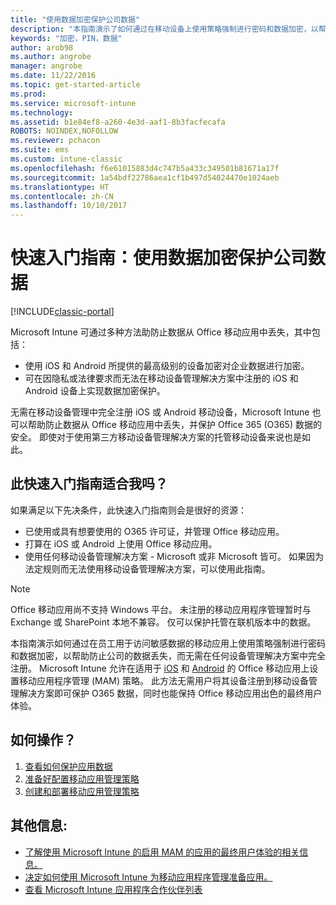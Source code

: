 ```yaml
---
title: "使用数据加密保护公司数据"
description: "本指南演示了如何通过在移动设备上使用策略强制进行密码和数据加密，以帮助防止公司的数据丢失。"
keywords: "加密，PIN，数据"
author: arob98
ms.author: angrobe
manager: angrobe
ms.date: 11/22/2016
ms.topic: get-started-article
ms.prod: 
ms.service: microsoft-intune
ms.technology: 
ms.assetid: b1e84ef8-a260-4e3d-aaf1-8b3facfecafa
ROBOTS: NOINDEX,NOFOLLOW
ms.reviewer: pchacon
ms.suite: ems
ms.custom: intune-classic
ms.openlocfilehash: f6e61015883d4c747b5a433c349501b81671a17f
ms.sourcegitcommit: 1a54bdf22786aea1cf1b497d54024470e1024aeb
ms.translationtype: HT
ms.contentlocale: zh-CN
ms.lasthandoff: 10/10/2017
---
```

# <a name="quick-start-guide-protect-company-data-with-data-encryption"></a>快速入门指南：使用数据加密保护公司数据

[!INCLUDE[classic-portal](../includes/classic-portal.md)]

Microsoft Intune 可通过多种方法助防止数据从 Office 移动应用中丢失，其中包括：
- 使用 iOS 和 Android 所提供的最高级别的设备加密对企业数据进行加密。
- 可在因隐私或法律要求而无法在移动设备管理解决方案中注册的 iOS 和 Android 设备上实现数据加密保护。

无需在移动设备管理中完全注册 iOS 或 Android 移动设备，Microsoft Intune 也可以帮助防止数据从 Office 移动应用中丢失，并保护 Office 365 (O365) 数据的安全。 即使对于使用第三方移动设备管理解决方案的托管移动设备来说也是如此。

## <a name="is-this-quick-start-guide-right-for-me"></a>此快速入门指南适合我吗？
如果满足以下先决条件，此快速入门指南则会是很好的资源：
- 已使用或具有想要使用的 O365 许可证，并管理 Office 移动应用。
- 打算在 iOS 或 Android 上使用 Office 移动应用。
- 使用任何移动设备管理解决方案 - Microsoft 或非 Microsoft 皆可。 如果因为法定规则而无法使用移动设备管理解决方案，可以使用此指南。

> [!NOTE]
> Office 移动应用尚不支持 Windows 平台。 未注册的移动应用程序管理暂时与 Exchange 或 SharePoint 本地不兼容。 仅可以保护托管在联机版本中的数据。

本指南演示如何通过在员工用于访问敏感数据的移动应用上使用策略强制进行密码和数据加密，以帮助防止公司的数据丢失，而无需在任何设备管理解决方案中完全注册。 Microsoft Intune 允许在适用于 [iOS](https://products.office.com/mobile/office-mobile-apps-for-ios) 和 [Android](https://products.office.com/mobile/office-mobile-apps-for-android) 的 Office 移动应用上设置移动应用程序管理 (MAM) 策略。 此方法无需用户将其设备注册到移动设备管理解决方案即可保护 O365 数据，同时也能保持 Office 移动应用出色的最终用户体验。

## <a name="how-do-i-do-it"></a>如何操作？
1.  [查看如何保护应用数据](/intune-classic/deploy-use/protect-app-data-using-mobile-app-management-policies-with-microsoft-intune)
2.  [准备好配置移动应用管理策略](/intune-classic/deploy-use/get-ready-to-configure-mobile-app-management-policies-with-microsoft-intune)
3.  [创建和部署移动应用管理策略](/intune-classic/deploy-use/create-and-deploy-mobile-app-management-policies-with-microsoft-intune)

## <a name="additional-information"></a>其他信息:
- [了解使用 Microsoft Intune 的启用 MAM 的应用的最终用户体验的相关信息。](/intune-classic/eploy-use/end-user-experience-for-mam-enabled-apps-with-microsoft-intune)
- [决定如何使用 Microsoft Intune 为移动应用程序管理准备应用。](/intune/apps-prepare-mobile-application-management)
- [查看 Microsoft Intune 应用程序合作伙伴列表](https://www.microsoft.com/cloud-platform/microsoft-intune-partners)
